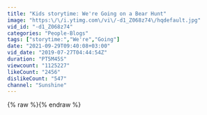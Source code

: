 ```yaml
---
title: "Kids storytime: We're Going on a Bear Hunt"
image: "https:\/\/i.ytimg.com\/vi\/-d1_Z068z74\/hqdefault.jpg"
vid_id: "-d1_Z068z74"
categories: "People-Blogs"
tags: ["storytime:","We're","Going"]
date: "2021-09-29T09:40:08+03:00"
vid_date: "2019-07-27T04:44:54Z"
duration: "PT5M45S"
viewcount: "1125227"
likeCount: "2456"
dislikeCount: "547"
channel: "Sunshine"
---
```

{% raw %}{% endraw %}
